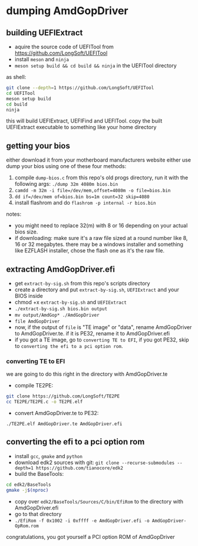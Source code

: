 # dumping AmdGopDriver

## building UEFIExtract

- aquire the source code of UEFITool from https://github.com/LongSoft/UEFITool
- install `meson` and `ninja`
- `meson setup build && cd build && ninja` in the UEFITool directory

as shell:
```sh
git clone --depth=1 https://github.com/LongSoft/UEFITool
cd UEFITool
meson setup build
cd build
ninja
```

this will build UEFIExtract, UEFIFind and UEFITool.
copy the built UEFIExtract executable to something like your home directory

## getting your bios

either download it from your motherboard manufacturers website either use dump your bios using one of these four methods:
1. compile `dump-bios.c` from this repo's old progs directory, run it with the following args: `./dump 32m 4080m bios.bin`
2. `camdd -m 32m -i file=/dev/mem,offset=4080m -o file=bios.bin`
3. `dd if=/dev/mem of=bios.bin bs=1m count=32 skip=4080`
4. install flashrom and do `flashrom -p internal -r bios.bin`

notes:
- you might need to replace 32(m) with 8 or 16 depending on your actual bios size.
- if downloading: make sure it's a raw file sized at a round number like 8, 16 or 32 megabytes. there may be a windows installer and something like EZFLASH installer, chose the flash one as it's the raw file.

## extracting AmdGopDriver.efi

- get `extract-by-sig.sh` from this repo's scripts directory
- create a directory and put `extract-by-sig.sh`, `UEFIExtract` and your BIOS inside
- chmod +x `extract-by-sig.sh` and `UEFIExtract`
- `./extract-by-sig.sh bios.bin output`
- `mv output/AmdGop* ./AmdGopDriver`
- `file AmdGopDriver`
- now, if the output of `file` is "TE image" or "data", rename AmdGopDriver to AmdGopDriver.te. if it is PE32, rename it to AmdGopDriver.efi
- if you got a TE image, go to `converting TE to EFI`, if you got PE32, skip to `converting the efi to a pci option rom`.

### converting TE to EFI

we are going to do this right in the directory with AmdGopDriver.te
- compile TE2PE:
```sh
git clone https://github.com/LongSoft/TE2PE
cc TE2PE/TE2PE.c -o TE2PE.elf
```
- convert AmdGopDriver.te to PE32:
```
./TE2PE.elf AmdGopDriver.te AmdGopDriver.efi
```

## converting the efi to a pci option rom

- install `gcc`, `gmake` and `python`
- download edk2 sources with git: `git clone --recurse-submodules --depth=1 https://github.com/tianocore/edk2`
- build the BaseTools:
```sh
cd edk2/BaseTools
gmake -j$(nproc)
```
- copy over `edk2/BaseTools/Sources/C/bin/EfiRom` to the directory with AmdGopDriver.efi
- go to that directory
- `./EfiRom -f 0x1002 -i 0xffff -e AmdGopDriver.efi -o AmdGopDriver-OpRom.rom`

congratulations, you got yourself a PCI option ROM of AmdGopDriver
